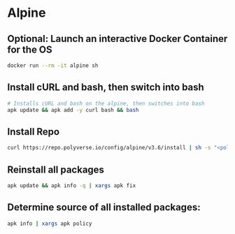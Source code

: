 # Alpine

## **Optional**: Launch an interactive Docker Container for the OS

```sh
docker run --rm -it alpine sh
```

## Install cURL and bash, then switch into bash

```sh
# Installs cURL and bash on the alpine, then switches into bash
apk update && apk add -y curl bash && bash
```

## Install Repo

```sh
curl https://repo.polyverse.io/config/alpine/v3.6/install | sh -s "<polyverse_scrambler_key>"
```

## Reinstall all packages

```sh
apk update && apk info -q | xargs apk fix
```

## Determine source of all installed packages:

```sh
apk info | xargs apk policy
```

